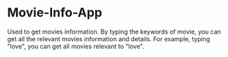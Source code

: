 # Movie-Info-App
Used to get movies information.
By typing the keywords of movie, you can get all the relevant movies information and details.
For example, typing "love", you can get all movies relevant to "love".
